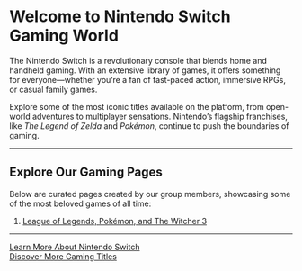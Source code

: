 # Welcome to Nintendo Switch Gaming World

The Nintendo Switch is a revolutionary console that blends home and handheld gaming. With an extensive library of games, it offers something for everyone—whether you’re a fan of fast-paced action, immersive RPGs, or casual family games.

Explore some of the most iconic titles available on the platform, from open-world adventures to multiplayer sensations. Nintendo’s flagship franchises, like *The Legend of Zelda* and *Pokémon*, continue to push the boundaries of gaming.

---

## Explore Our Gaming Pages

Below are curated pages created by our group members, showcasing some of the most beloved games of all time:

1. [League of Legends, Pokémon, and The Witcher 3](./games.md)

---

[Learn More About Nintendo Switch](https://www.nintendo.com/switch/)  
[Discover More Gaming Titles](https://www.metacritic.com/browse/games/score/metascore/all/switch)
